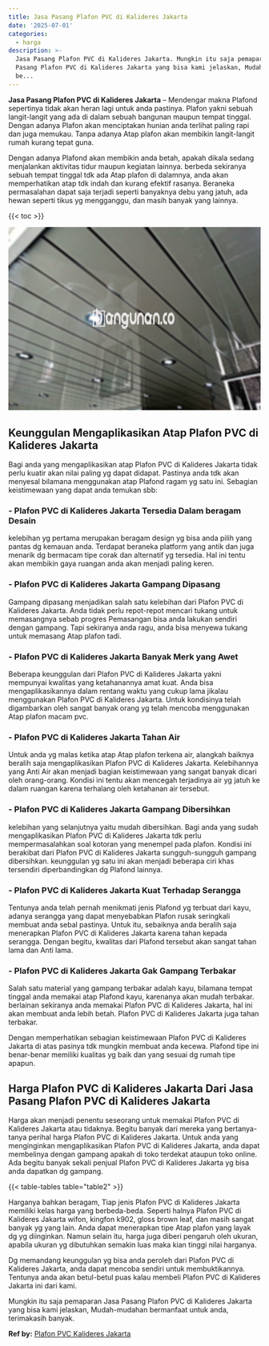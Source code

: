 ```yaml
---
title: Jasa Pasang Plafon PVC di Kalideres Jakarta
date: '2025-07-01'
categories:
  - harga
description: >-
  Jasa Pasang Plafon PVC di Kalideres Jakarta. Mungkin itu saja pemaparan Jasa
  Pasang Plafon PVC di Kalideres Jakarta yang bisa kami jelaskan, Mudah-mudahan
  be...
---
```


**Jasa Pasang Plafon PVC di Kalideres Jakarta** – Mendengar makna Plafond sepertinya tidak akan heran lagi untuk anda pastinya. Plafon yakni sebuah langit-langit yang ada di dalam sebuah bangunan maupun tempat tinggal. Dengan adanya Plafon akan menciptakan hunian anda terlihat paling rapi dan juga memukau. Tanpa adanya Atap plafon akan membikin langit-langit rumah kurang tepat guna.

Dengan adanya Plafond akan membikin anda betah, apakah dikala sedang menjalankan aktivitas tidur maupun kegiatan lainnya. berbeda sekiranya sebuah tempat tinggal tdk ada Atap plafon di dalamnya, anda akan memperhatikan atap tdk indah dan kurang efektif rasanya. Beraneka permasalahan dapat saja terjadi seperti banyaknya debu yang jatuh, ada hewan seperti tikus yg mengganggu, dan masih banyak yang lainnya.

{{< toc >}}

![Jasa Pasang Plafon PVC di Kalideres Jakarta](/images/flafond-pvc-murah07.png)

## Keunggulan Mengaplikasikan Atap Plafon PVC di Kalideres Jakarta

Bagi anda yang mengaplikasikan atap Plafon PVC di Kalideres Jakarta tidak perlu kuatir akan nilai paling yg dapat didapat. Pastinya anda tdk akan menyesal bilamana menggunakan atap Plafond ragam yg satu ini. Sebagian keistimewaan yang dapat anda temukan sbb:

### \- Plafon PVC di Kalideres Jakarta Tersedia Dalam beragam Desain

kelebihan yg pertama merupakan beragam design yg bisa anda pilih yang pantas dg kemauan anda. Terdapat beraneka platform yang antik dan juga menarik dg bermacam tipe corak dan alternatif yg tersedia. Hal ini tentu akan membikin gaya ruangan anda akan menjadi paling keren.

### \- Plafon PVC di Kalideres Jakarta Gampang Dipasang

Gampang dipasang menjadikan salah satu kelebihan dari Plafon PVC di Kalideres Jakarta. Anda tidak perlu repot-repot mencari tukang untuk memasangnya sebab progres Pemasangan bisa anda lakukan sendiri dengan gampang. Tapi sekiranya anda ragu, anda bisa menyewa tukang untuk memasang Atap plafon tadi.

### \- Plafon PVC di Kalideres Jakarta Banyak Merk yang Awet

Beberapa keunggulan dari Plafon PVC di Kalideres Jakarta yakni mempunyai kwalitas yang ketahanannya amat kuat. Anda bisa mengaplikasikannya dalam rentang waktu yang cukup lama jikalau menggunakan Plafon PVC di Kalideres Jakarta. Untuk kondisinya telah digambarkan oleh sangat banyak orang yg telah mencoba menggunakan Atap plafon macam pvc.

### \- Plafon PVC di Kalideres Jakarta Tahan Air

Untuk anda yg malas ketika atap Atap plafon terkena air, alangkah baiknya beralih saja mengaplikasikan Plafon PVC di Kalideres Jakarta. Kelebihannya yang Anti Air akan menjadi bagian keistimewaan yang sangat banyak dicari oleh orang-orang. Kondisi ini tentu akan mencegah terjadinya air yg jatuh ke dalam ruangan karena terhalang oleh ketahanan air tersebut.

### \- Plafon PVC di Kalideres Jakarta Gampang Dibersihkan

kelebihan yang selanjutnya yaitu mudah dibersihkan. Bagi anda yang sudah mengaplikasikan Plafon PVC di Kalideres Jakarta tdk perlu mempermasalahkan soal kotoran yang menempel pada plafon. Kondisi ini berakibat dari Plafon PVC di Kalideres Jakarta sungguh-sungguh gampang dibersihkan. keunggulan yg satu ini akan menjadi beberapa ciri khas tersendiri diperbandingkan dg Plafond lainnya.

### \- Plafon PVC di Kalideres Jakarta Kuat Terhadap Serangga

Tentunya anda telah pernah menikmati jenis Plafond yg terbuat dari kayu, adanya serangga yang dapat menyebabkan Plafon rusak seringkali membuat anda sebal pastinya. Untuk itu, sebaiknya anda beralih saja menerapkan Plafon PVC di Kalideres Jakarta karena tahan kepada serangga. Dengan begitu, kwalitas dari Plafond tersebut akan sangat tahan lama dan Anti lama.

### \- Plafon PVC di Kalideres Jakarta Gak Gampang Terbakar

Salah satu material yang gampang terbakar adalah kayu, bilamana tempat tinggal anda memakai atap Plafond kayu, karenanya akan mudah terbakar. berlainan sekiranya anda memakai Plafon PVC di Kalideres Jakarta, hal ini akan membuat anda lebih betah. Plafon PVC di Kalideres Jakarta juga tahan terbakar.

Dengan memperhatikan sebagian keistimewaan Plafon PVC di Kalideres Jakarta di atas pasinya tdk mungkin membuat anda kecewa. Plafond tipe ini benar-benar memiliki kualitas yg baik dan yang sesuai dg rumah tipe apapun.

## Harga Plafon PVC di Kalideres Jakarta Dari Jasa Pasang Plafon PVC di Kalideres Jakarta

Harga akan menjadi penentu seseorang untuk memakai Plafon PVC di Kalideres Jakarta atau tidaknya. Begitu banyak dari mereka yang bertanya-tanya perihal harga Plafon PVC di Kalideres Jakarta. Untuk anda yang menginginkan mengaplikasikan Plafon PVC di Kalideres Jakarta, anda dapat membelinya dengan gampang apakah di toko terdekat ataupun toko online. Ada begitu banyak sekali penjual Plafon PVC di Kalideres Jakarta yg bisa anda dapatkan dg gampang.

{{< table-tables table="table2" >}}

Harganya bahkan beragam, Tiap jenis Plafon PVC di Kalideres Jakarta memiliki kelas harga yang berbeda-beda. Seperti halnya Plafon PVC di Kalideres Jakarta wifon, kingfon k902, gloss brown leaf, dan masih sangat banyak yg yang lain. Anda dapat menerapkan tipe Atap plafon yang layak dg yg diinginkan. Namun selain itu, harga juga diberi pengaruh oleh ukuran, apabila ukuran yg dibutuhkan semakin luas maka kian tinggi nilai harganya.

Dg memandang keunggulan yg bisa anda peroleh dari Plafon PVC di Kalideres Jakarta, anda dapat mencoba sendiri untuk membuktikannya. Tentunya anda akan betul-betul puas kalau membeli Plafon PVC di Kalideres Jakarta ini dari kami.

Mungkin itu saja pemaparan Jasa Pasang Plafon PVC di Kalideres Jakarta yang bisa kami jelaskan, Mudah-mudahan bermanfaat untuk anda, terimakasih banyak.

**Ref by:** [Plafon PVC Kalideres Jakarta](https://id.wikipedia.org/wiki/Plafon)
